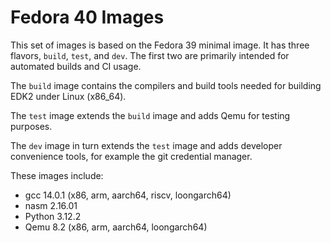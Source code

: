 # Fedora 40 Images

This set of images is based on the Fedora 39 minimal image.
It has three flavors, `build`, `test`, and `dev`.
The first two are primarily intended for automated builds
and CI usage.

The `build` image contains the compilers and build tools
needed for building EDK2 under Linux (x86_64).

The `test` image extends the `build` image and adds Qemu for
testing purposes.

The `dev` image in turn extends the `test` image and adds developer
convenience tools, for example the git credential manager.

These images include:
- gcc 14.0.1 (x86, arm, aarch64, riscv, loongarch64)
- nasm 2.16.01
- Python 3.12.2
- Qemu 8.2 (x86, arm, aarch64, loongarch64)
